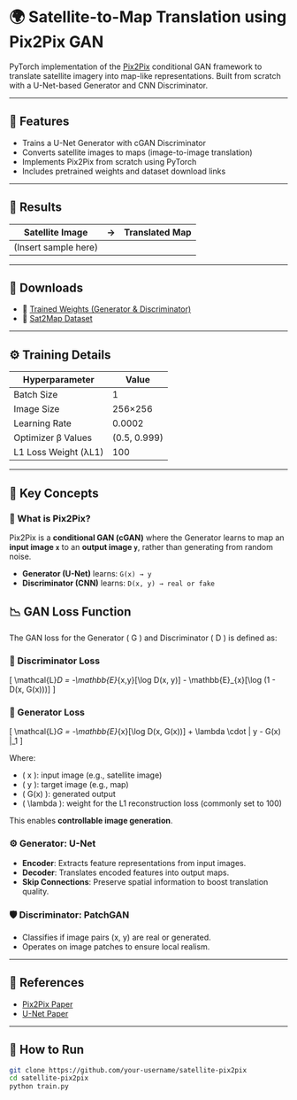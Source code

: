 # 🌍 Satellite-to-Map Translation using Pix2Pix GAN

PyTorch implementation of the [Pix2Pix](https://arxiv.org/abs/1611.07004) conditional GAN framework to translate satellite imagery into map-like representations. Built from scratch with a U-Net-based Generator and CNN Discriminator.

---

## 🔧 Features

- Trains a U-Net Generator with cGAN Discriminator
- Converts satellite images to maps (image-to-image translation)
- Implements Pix2Pix from scratch using PyTorch
- Includes pretrained weights and dataset download links

---

## 🧪 Results

| Satellite Image | → | Translated Map |
|-----------------|---|----------------|
| (Insert sample here) | | |

---

## 📁 Downloads

- 🔗 [Trained Weights (Generator & Discriminator)](URL_HERE)
- 🔗 [Sat2Map Dataset](URL_HERE)

---

## ⚙️ Training Details

| Hyperparameter       | Value         |
|----------------------|---------------|
| Batch Size           | 1             |
| Image Size           | 256×256       |
| Learning Rate        | 0.0002        |
| Optimizer β Values   | (0.5, 0.999)  |
| L1 Loss Weight (λL1) | 100           |

---

## 🧠 Key Concepts

### 🎲 What is Pix2Pix?

Pix2Pix is a **conditional GAN (cGAN)** where the Generator learns to map an **input image `x`** to an **output image `y`**, rather than generating from random noise.

- **Generator (U-Net)** learns: `G(x) → y`
- **Discriminator (CNN)** learns: `D(x, y) → real or fake`

## 📉 GAN Loss Function

The GAN loss for the Generator \( G \) and Discriminator \( D \) is defined as:

### 🎯 Discriminator Loss

\[
\mathcal{L}_D = -\mathbb{E}_{x,y}[\log D(x, y)] - \mathbb{E}_{x}[\log (1 - D(x, G(x)))]
\]

### 🎯 Generator Loss

\[
\mathcal{L}_G = -\mathbb{E}_{x}[\log D(x, G(x))] + \lambda \cdot \| y - G(x) \|_1
\]

Where:
- \( x \): input image (e.g., satellite image)
- \( y \): target image (e.g., map)
- \( G(x) \): generated output
- \( \lambda \): weight for the L1 reconstruction loss (commonly set to 100)


This enables **controllable image generation**.

### ⚙️ Generator: U-Net

- **Encoder**: Extracts feature representations from input images.
- **Decoder**: Translates encoded features into output maps.
- **Skip Connections**: Preserve spatial information to boost translation quality.

### 🛡️ Discriminator: PatchGAN

- Classifies if image pairs (x, y) are real or generated.
- Operates on image patches to ensure local realism.

---

## 📌 References

- [Pix2Pix Paper](https://arxiv.org/abs/1611.07004)
- [U-Net Paper](https://arxiv.org/abs/1505.04597)

---

## 🚀 How to Run

```bash
git clone https://github.com/your-username/satellite-pix2pix
cd satellite-pix2pix
python train.py
